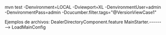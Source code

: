 mvn test -Denvironment=LOCAL -Dviewport=XL -DenvironmentUser=admin -DenvironmentPass=admin -Dcucumber.filter.tags="@VersionViewCase1"

Ejemplos de archivos:
DealerDirectoryComponent.feature
MainStarter.------
--> LoadMainConfig